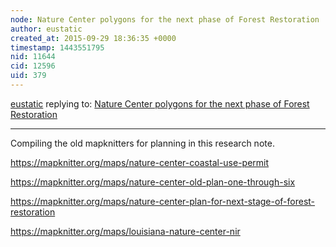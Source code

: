 ```yaml
---
node: Nature Center polygons for the next phase of Forest Restoration
author: eustatic
created_at: 2015-09-29 18:36:35 +0000
timestamp: 1443551795
nid: 11644
cid: 12596
uid: 379
---
```




[eustatic](../profile/eustatic) replying to: [Nature Center polygons for the next phase of Forest Restoration](../notes/eustatic/02-28-2015/nature-center-polygons-for-the-next-phase-of-forest-restoration)

----
Compiling the old mapknitters for planning in this research note. 

https://mapknitter.org/maps/nature-center-coastal-use-permit

https://mapknitter.org/maps/nature-center-old-plan-one-through-six

https://mapknitter.org/maps/nature-center-plan-for-next-stage-of-forest-restoration

https://mapknitter.org/maps/louisiana-nature-center-nir

